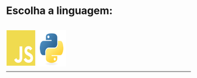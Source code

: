 <h1>Escolha a linguagem:</h1>

<div style="display: inline_block"><br>
  <a href="https://github.com/MariPadilha/URI-online-answers/blob/main/categorias/estruturasebibliotecasjs.md" target="_blank"><img align="center" alt="Mari-Js" height="100" width="80" src="https://raw.githubusercontent.com/devicons/devicon/master/icons/javascript/javascript-plain.svg"></a>
  <a href="https://github.com/MariPadilha/URI-online-answers/blob/main/categorias/estruturasebibliotecaspy.md" target="_blank"><img align="center" alt="Mari-Python" height="100" width="80" src="https://raw.githubusercontent.com/devicons/devicon/master/icons/python/python-original.svg"></a>
</div>
<hr>
